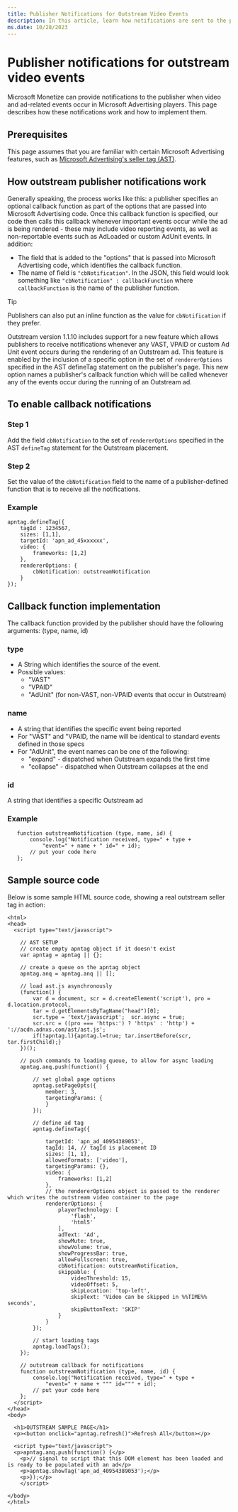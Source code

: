 ```yaml
---
title: Publisher Notifications for Outstream Video Events
description: In this article, learn how notifications are sent to the publisher when video and ad-related events occur and how to implement them.
ms.date: 10/28/2023
---
```


# Publisher notifications for outstream video events

Microsoft Monetize can provide notifications to the publisher when video and ad-related events occur in Microsoft Advertising players. This page describes how these notifications work and how to implement them.

## Prerequisites

This page assumes that you are familiar with certain Microsoft Advertising features, such as [Microsoft Advertising's seller tag (AST)](../seller-tag/seller-tag.md).

## How outstream publisher notifications work

Generally speaking, the process works like this: a publisher specifies an optional callback function as part of the options that are passed into Microsoft Advertising code. Once this callback function is specified, our code then calls this callback whenever important events occur while the ad is being rendered - these may include video reporting events, as well as non-reportable events such as AdLoaded or custom AdUnit events. In addition:

- The field that is added to the "options" that is passed into Microsoft Advertising code, which identifies the callback function.
- The name of field is `"cbNotification"`. In the JSON, this field would look something like `"cbNotification" : callbackFunction` where `callbackFunction` is the name of the publisher function.

> [!TIP]
> Publishers can also put an inline function as the value for `cbNotification` if they prefer.

Outstream version 1.1.10 includes support for a new feature which allows publishers to receive notifications whenever any VAST, VPAID or custom Ad Unit event occurs during the rendering of an Outstream ad. This feature is enabled by the inclusion of a specific option in the set of `rendererOptions` specified in the AST defineTag statement on the publisher's page. This new option names a publisher's callback function which will be called whenever any of the events occur during the running of an Outstream ad.

## To enable callback notifications

### Step 1

Add the field `cbNotification` to the set of `rendererOptions` specified in the AST `defineTag` statement for the Outstream placement.

### Step 2

Set the value of the `cbNotification` field to the name of a publisher-defined function that is to receive all the notifications.

### Example

```
apntag.defineTag({
    tagId : 1234567,
    sizes: [1,1],
    targetId: 'apn_ad_45xxxxxx',
    video: {
        frameworks: [1,2]
    },
    rendererOptions: {
        cbNotification: outstreamNotification
    }
});
```

## Callback function implementation

The callback function provided by the publisher should have the following arguments: (type, name, id)

### type

- A String which identifies the source of the event.
- Possible values:
  - "VAST"
  - "VPAID"
  - "AdUnit" (for non-VAST, non-VPAID events that occur in Outstream)

### name

- A string that identifies the specific event being reported
- For "VAST" and "VPAID, the name will be identical to standard events defined in those specs
- For "AdUnit", the event names can be one of the following:
  - "expand" - dispatched when Outstream expands the first time
  - "collapse" - dispatched when Outstream collapses at the end

### id

A string that identifies a specific Outstream ad

### Example

```
   function outstreamNotification (type, name, id) {
       console.log("Notification received, type=" + type +
           "event=" + name + " id=" + id);
       // put your code here
   };
```

## Sample source code

Below is some sample HTML source code, showing a real outstream seller tag in action:

```
<html>
<head>
  <script type="text/javascript">

    // AST SETUP
    // create empty apntag object if it doesn't exist
    var apntag = apntag || {};

    // create a queue on the apntag object        
    apntag.anq = apntag.anq || [];

    // load ast.js asynchronously
    (function() {
        var d = document, scr = d.createElement('script'), pro = d.location.protocol,
        tar = d.getElementsByTagName("head")[0];
        scr.type = 'text/javascript';  scr.async = true;
        scr.src = ((pro === 'https:') ? 'https' : 'http') + '://acdn.adnxs.com/ast/ast.js';
        if(!apntag.l){apntag.l=true; tar.insertBefore(scr, tar.firstChild);}
    })();

    // push commands to loading queue, to allow for async loading
    apntag.anq.push(function() {

        // set global page options
        apntag.setPageOpts({
            member: 3,
            targetingParams: {
            }
        });

        // define ad tag
        apntag.defineTag({

            targetId: 'apn_ad_40954389053',
            tagId: 14, // tagId is placement ID
            sizes: [1, 1],
            allowedFormats: ['video'],
            targetingParams: {},
            video: {
                frameworks: [1,2]
            },
            // the rendererOptions object is passed to the renderer which writes the outstream video container to the page
            rendererOptions: {
                playerTechnology: [
                    'flash',
                    'html5'
                ],
                adText: 'Ad',
                showMute: true,
                showVolume: true,
                showProgressBar: true,
                allowFullscreen: true,
                cbNotification: outstreamNotification,
                skippable: {
                    videoThreshold: 15,
                    videoOffset: 5,
                    skipLocation: 'top-left',
                    skipText: 'Video can be skipped in %%TIME%% seconds',
                    skipButtonText: 'SKIP'
                }
            }
        });

        // start loading tags
        apntag.loadTags();
    });

    // outstream callback for notifications
    function outstreamNotification (type, name, id) {
        console.log("Notification received, type=" + type +
            "event=" + name + """ id=""" + id);
        // put your code here
    };
  </script>
</head>
<body>

  <h1>OUTSTREAM SAMPLE PAGE</h1>
  <p><button onclick="apntag.refresh()">Refresh All</button></p>

  <script type="text/javascript">
  <p>apntag.anq.push(function() {</p>
    <p>// signal to script that this DOM element has been loaded and is ready to be populated with an ad</p>
    <p>apntag.showTag('apn_ad_40954389053');</p>
    <p>});</p>
    </script>

</body>
</html>
```
